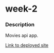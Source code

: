 # week-2

### Description
Movies api app.

[Link to deployed site](https://movies-api-task-tushar9211.netlify.app/)

